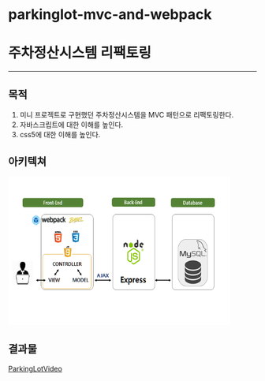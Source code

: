# parkinglot-mvc-and-webpack

# 주차정산시스템 리팩토링
-----
## 목적

  1. 미니 프로젝트로 구현했던 주차정산시스템을 MVC 패턴으로 리팩토링한다.
  2. 자바스크립트에 대한 이해를 높인다.
  3. css5에 대한 이해를 높인다.

## 아키텍쳐

  <img src="arquitecture.png" width="450px" height="300px">

## 결과물

[ParkingLotVideo](https://play-tv.kakao.com/v/410496463)